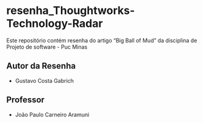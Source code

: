 # resenha_Thoughtworks-Technology-Radar

 Este repositório contém resenha do artigo “Big Ball of Mud” da disciplina de Projeto de software - Puc Minas

 ## Autor da Resenha
  
- Gustavo Costa Gabrich

## Professor

- João Paulo Carneiro Aramuni